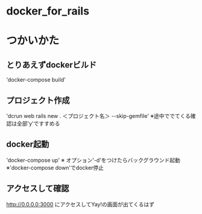 # docker_for_rails

# つかいかた
## とりあえずdockerビルド
'docker-compose build'

## プロジェクト作成
'dcrun web rails new . ＜プロジェクト名＞ --skip-gemfile'
※途中ででてくる確認は全部'y'ですすめる

## docker起動
'docker-compose up'
※ オプション'-d'をつけたらバックグラウンド起動
※'docker-compose down'でdocker停止

## アクセスして確認
http://0.0.0.0:3000 にアクセスしてYay!の画面が出てくるはず
